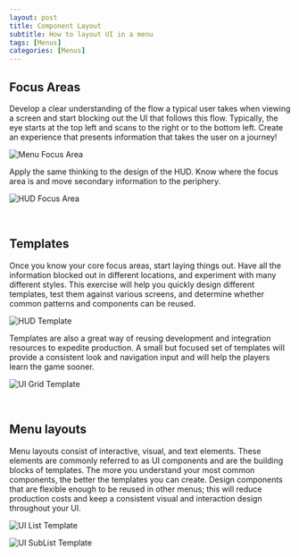```yaml
---
layout: post
title: Component Layout
subtitle: How to layout UI in a menu
tags: [Menus]
categories: [Menus]
---
```


## Focus Areas

Develop a clear understanding of the flow a typical user takes when viewing a screen and start blocking out the UI that follows this flow. Typically, the eye starts at the top left and scans to the right or to the bottom left. Create an experience that presents information that takes the user on a journey!

![Menu Focus Area](/privatebebomalaka/img/FocusArea_Menus.jpg)  

Apply the same thinking to the design of the HUD. Know where the focus area is and move secondary information to the periphery.

![HUD Focus Area](/privatebebomalaka/img/FocusArea_HUD.jpg)

<br>

## Templates
Once you know your core focus areas, start laying things out. Have all the information blocked out in different locations, and experiment with many different styles. This exercise will help you quickly design different templates, test them against various screens, and determine whether common patterns and components can be reused.

![HUD Template](/privatebebomalaka/img/Template_HUD.jpg)

Templates are also a great way of reusing development and integration resources to expedite production. A small but focused set of templates will provide a consistent look and navigation input and will help the players learn the game sooner.

![UI Grid Template](/privatebebomalaka/img/Template_UIGrid.jpg)

<br>

## Menu layouts
Menu layouts consist of interactive, visual, and text elements. These elements are commonly referred to as UI components and are the building blocks of templates. The more you understand your most common components, the better the templates you can create. Design components that are flexible enough to be reused in other menus; this will reduce production costs and keep a consistent visual and interaction design throughout your UI.

![UI List Template](/privatebebomalaka/img/Template_UI_List.jpg)

![UI SubList Template](/privatebebomalaka/img/Template_UI_SubList.jpg)

<br>
